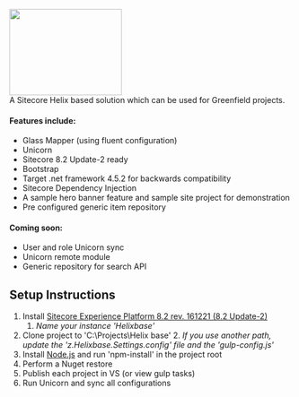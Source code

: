 <img src="https://nshackblog.files.wordpress.com/2017/02/helixbase1.png" height="154px" width="200px" /><br />
A Sitecore Helix based solution which can be used for Greenfield projects.

#### Features include:

* Glass Mapper (using fluent configuration)
* Unicorn
* Sitecore 8.2 Update-2 ready
* Bootstrap
* Target .net framework 4.5.2 for backwards compatibility
* Sitecore Dependency Injection
* A sample hero banner feature and sample site project for demonstration
* Pre configured generic item repository

#### Coming soon:

* User and role Unicorn sync
* Unicorn remote module
* Generic repository for search API

## Setup Instructions
1. Install <a href="https://dev.sitecore.net/Downloads/Sitecore_Experience_Platform/82/Sitecore_Experience_Platform_82_Update2.aspx" target="_blank">Sitecore Experience Platform 8.2 rev. 161221 (8.2 Update-2)</a>
	1. _Name your instance 'Helixbase'_
2. Clone project to 'C:\Projects\Helix base'
	2. _If you use another path, update the 'z.Helixbase.Settings.config' file and the 'gulp-config.js'_
3. Install <a href="https://nodejs.org/en/" target="_blank">Node.js</a> and run 'npm-install' in the project root
4. Perform a Nuget restore
5. Publish each project in VS (or view gulp tasks)
6. Run Unicorn and sync all configurations
